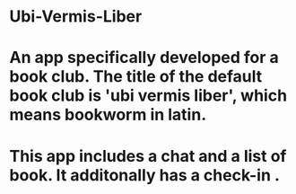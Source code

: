 # Ubi-Vermis-Liber

# An app specifically developed for a book club. The title of the default book club is 'ubi vermis liber', which means bookworm in latin. 
# This app includes a chat and a list of book. It additonally has a check-in . 
